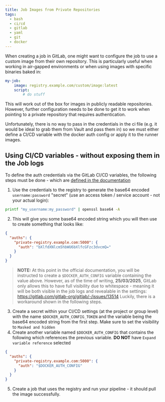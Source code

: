 ```yaml
---
title: Job Images from Private Repositories
tags:
  - bash
  - ci/cd
  - gitlab
  - yaml
  - git
  - docker
---
```

When creating a job in GitLab, one might want to configure the job to use a custom image from their own repository. This is particularly useful when working in air-gapped environments or when using images with specific binaries baked in:
```yaml
my-job:
	image: registry.example.com/custom/image:latest
	script:
		# do stuff
```

This will work out of the box for images in publicly readable repositories. However, further configuration needs to be done to get it to work when pointing to a private repository that requires authentication.

Unfortunately, there is no way to pass in the credentials in the ci file (e.g. it would be ideal to grab them from Vault and pass them in) so we must either define a CI/CD variable with the docker auth config or apply it to the runner images.
## Using CI/CD variables - without exposing them in the Job logs
To define the auth credentials via the GitLab CI/CD variables, the following steps must be done - which are [defined in the documentation](https://docs.gitlab.com/ci/docker/using_docker_images/#use-statically-defined-credentials) 
1. Use the credentials to the registry to generate the base64 encoded `username:password` "secret" (use an access token / service account - not your actual login):
```sh
printf "my_username:my_password" | openssl base64 -A
 ```
2. This will give you some base64 encoded string which you will then use to create something that looks like:
```json
{
  "auths": {
    "private-registry.example.com:5000": {
      "auth": "bXlfdXNlcm5hbWU6bXlfcGFzc3dvcmQ="
    }
  }
}
```

> **NOTE:** At this point in the official documentation, you will be instructed to create a `$DOCKER_AUTH_CONFIG` variable containing the value above. However, as of the time of writing, **25/03/2025**, GitLab only allows this to have full visibility due to whitespace - meaning it will be both visible in the job logs and revealable in the settings:  https://gitlab.com/gitlab-org/gitlab/-/issues/13514
> Luckily, there is a workaround shown in the following steps.
3. Create a secret within your CI/CD settings (at the project or group level) with the name `$DOCKER_AUTH_CONFIG_TOKEN` and the variable being the base64 encoded string from the first step. Make sure to set the visibility to `Masked and hidden`
4. Create another variable named `$DOCKER_AUTH_CONFIG` that contains the following which references the previous variable. **DO NOT** have `Expand variable reference` selected
``` json
{
  "auths": {
    "private-registry.example.com:5000": {
      "auth": "$DOCKER_AUTH_CONFIG"
    }
  }
}
```
5. Create a job that uses the registry and run your pipeline - it should pull the image successfully.